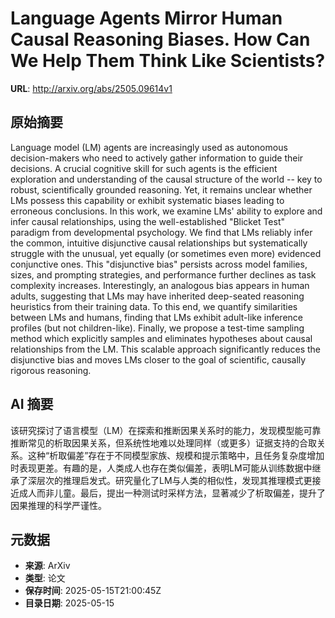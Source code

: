# Language Agents Mirror Human Causal Reasoning Biases. How Can We Help Them Think Like Scientists?

**URL**: http://arxiv.org/abs/2505.09614v1

## 原始摘要

Language model (LM) agents are increasingly used as autonomous
decision-makers who need to actively gather information to guide their
decisions. A crucial cognitive skill for such agents is the efficient
exploration and understanding of the causal structure of the world -- key to
robust, scientifically grounded reasoning. Yet, it remains unclear whether LMs
possess this capability or exhibit systematic biases leading to erroneous
conclusions. In this work, we examine LMs' ability to explore and infer causal
relationships, using the well-established "Blicket Test" paradigm from
developmental psychology. We find that LMs reliably infer the common, intuitive
disjunctive causal relationships but systematically struggle with the unusual,
yet equally (or sometimes even more) evidenced conjunctive ones. This
"disjunctive bias" persists across model families, sizes, and prompting
strategies, and performance further declines as task complexity increases.
Interestingly, an analogous bias appears in human adults, suggesting that LMs
may have inherited deep-seated reasoning heuristics from their training data.
To this end, we quantify similarities between LMs and humans, finding that LMs
exhibit adult-like inference profiles (but not children-like). Finally, we
propose a test-time sampling method which explicitly samples and eliminates
hypotheses about causal relationships from the LM. This scalable approach
significantly reduces the disjunctive bias and moves LMs closer to the goal of
scientific, causally rigorous reasoning.


## AI 摘要

该研究探讨了语言模型（LM）在探索和推断因果关系时的能力，发现模型能可靠推断常见的析取因果关系，但系统性地难以处理同样（或更多）证据支持的合取关系。这种“析取偏差”存在于不同模型家族、规模和提示策略中，且任务复杂度增加时表现更差。有趣的是，人类成人也存在类似偏差，表明LM可能从训练数据中继承了深层次的推理启发式。研究量化了LM与人类的相似性，发现其推理模式更接近成人而非儿童。最后，提出一种测试时采样方法，显著减少了析取偏差，提升了因果推理的科学严谨性。

## 元数据

- **来源**: ArXiv
- **类型**: 论文
- **保存时间**: 2025-05-15T21:00:45Z
- **目录日期**: 2025-05-15
